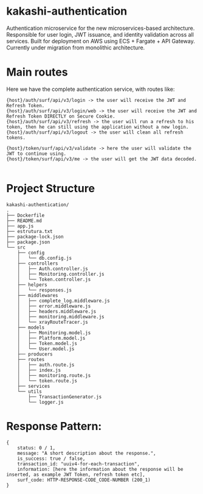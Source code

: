 # kakashi-authentication
Authentication microservice for the new microservices-based architecture.   Responsible for user login, JWT issuance, and identity validation across all services.   Built for deployment on AWS using ECS + Fargate + API Gateway.   Currently under migration from monolithic architecture.

# Main routes
Here we have the complete authentication service, with routes like:

```
{host}/auth/surf/api/v3/login -> the user will receive the JWT and Refresh Token.
{host}/auth/surf/api/v3/login/web -> the user will receive the JWT and Refresh Token DIRECTLY on Secure Cookie.
{host}/auth/surf/api/v3/refresh -> the user will run a refresh to his token, then he can still using the application without a new login.
{host}/auth/surf/api/v3/logout -> the user will clean all refresh tokens.

{host}/token/surf/api/v3/validate -> here the user will validate the JWT to continue using.
{host}/token/surf/api/v3/me -> the user will get the JWT data decoded.


```

# Project Structure
```
kakashi-authentication/
.
├── Dockerfile
├── README.md
├── app.js
├── estrutura.txt
├── package-lock.json
├── package.json
└── src
    ├── config
    │   └── db.config.js
    ├── controllers
    │   ├── Auth.controller.js
    │   ├── Monitoring.controller.js
    │   └── Token.controller.js
    ├── helpers
    │   └── responses.js
    ├── middlewares
    │   ├── complete_log.middleware.js
    │   ├── error.middleware.js
    │   ├── headers.middleware.js
    │   ├── monitoring.middleware.js
    │   └── xrayRouteTracer.js
    ├── models
    │   ├── Monitoring.model.js
    │   ├── Platform.model.js
    │   ├── Token.model.js
    │   └── User.model.js
    ├── producers
    ├── routes
    │   ├── auth.route.js
    │   ├── index.js
    │   ├── monitoring.route.js
    │   └── token.route.js
    ├── services
    └── utils
        ├── TransactionGenerator.js
        └── logger.js
```

# Response Pattern:
```
{
    status: 0 / 1,
    message: "A short description about the response.",
    is_success: true / false,
    transaction_id: "uuiv4-for-each-transaction",
    information: [here the information about the response will be inserted, as example JWT Token, refresh token etc],
    surf_code: HTTP-RESPONSE-CODE_CODE-NUMBER (200_1)
}
```